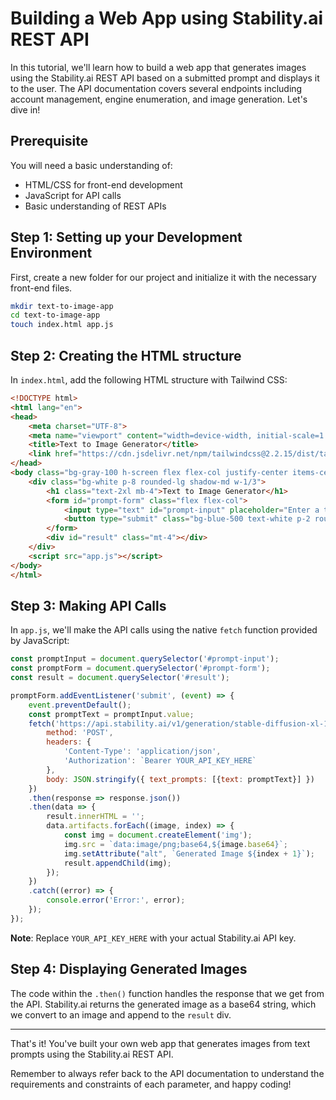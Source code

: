 # Building a Web App using Stability.ai REST API

In this tutorial, we'll learn how to build a web app that generates images using the Stability.ai REST API based on a submitted prompt and displays it to the user. The API documentation covers several endpoints including account management, engine enumeration, and image generation. Let's dive in!

## Prerequisite

You will need a basic understanding of:

- HTML/CSS for front-end development
- JavaScript for API calls
- Basic understanding of REST APIs

## Step 1: Setting up your Development Environment

First, create a new folder for our project and initialize it with the necessary front-end files.

```bash
mkdir text-to-image-app
cd text-to-image-app
touch index.html app.js
```

## Step 2: Creating the HTML structure

In `index.html`, add the following HTML structure with Tailwind CSS:

```html
<!DOCTYPE html>
<html lang="en">
<head>
    <meta charset="UTF-8">
    <meta name="viewport" content="width=device-width, initial-scale=1.0">
    <title>Text to Image Generator</title>
    <link href="https://cdn.jsdelivr.net/npm/tailwindcss@2.2.15/dist/tailwind.min.css" rel="stylesheet">
</head>
<body class="bg-gray-100 h-screen flex flex-col justify-center items-center">
    <div class="bg-white p-8 rounded-lg shadow-md w-1/3">
        <h1 class="text-2xl mb-4">Text to Image Generator</h1>
        <form id="prompt-form" class="flex flex-col">
            <input type="text" id="prompt-input" placeholder="Enter a text prompt" class="p-2 border rounded-md mb-4">
            <button type="submit" class="bg-blue-500 text-white p-2 rounded-md hover:bg-blue-600">Generate</button>
        </form>
        <div id="result" class="mt-4"></div>
    </div>
    <script src="app.js"></script>
</body>
</html>
```

## Step 3: Making API Calls

In `app.js`, we'll make the API calls using the native `fetch` function provided by JavaScript:

```javascript
const promptInput = document.querySelector('#prompt-input');
const promptForm = document.querySelector('#prompt-form');
const result = document.querySelector('#result');

promptForm.addEventListener('submit', (event) => {
    event.preventDefault();
    const promptText = promptInput.value;
    fetch('https://api.stability.ai/v1/generation/stable-diffusion-xl-1024-v1-0/text-to-image', {
        method: 'POST',
        headers: {
            'Content-Type': 'application/json',
            'Authorization': `Bearer YOUR_API_KEY_HERE`
        },
        body: JSON.stringify({ text_prompts: [{text: promptText}] })
    })
    .then(response => response.json())
    .then(data => {
        result.innerHTML = '';
        data.artifacts.forEach((image, index) => {
            const img = document.createElement('img');
            img.src = `data:image/png;base64,${image.base64}`;
            img.setAttribute("alt", `Generated Image ${index + 1}`);
            result.appendChild(img);
        });
    })
    .catch((error) => {
        console.error('Error:', error);
    });
});
```

**Note**: Replace `YOUR_API_KEY_HERE` with your actual Stability.ai API key.

## Step 4: Displaying Generated Images

The code within the `.then()` function handles the response that we get from the API. Stability.ai returns the generated image as a base64 string, which we convert to an image and append to the `result` div.

---

That's it! You've built your own web app that generates images from text prompts using the Stability.ai REST API.

Remember to always refer back to the API documentation to understand the requirements and constraints of each parameter, and happy coding!